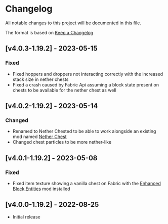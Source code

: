 # Changelog
All notable changes to this project will be documented in this file.

The format is based on [Keep a Changelog].

## [v4.0.3-1.19.2] - 2023-05-15
### Fixed
- Fixed hoppers and droppers not interacting correctly with the increased stack size in nether chests
- Fixed a crash caused by Fabric Api assuming a block state present on chests to be available for the nether chest as well

## [v4.0.2-1.19.2] - 2023-05-14
### Changed
- Renamed to Nether Chested to be able to work alongside an existing mod named [Nether Chest](https://www.curseforge.com/minecraft/mc-mods/nether-chest-fabric)
- Changed chest particles to be more nether-like

## [v4.0.1-1.19.2] - 2023-05-08
### Fixed
- Fixed item texture showing a vanilla chest on Fabric with the [Enhanced Block Entities](https://www.curseforge.com/minecraft/mc-mods/enhanced-block-entities) mod installed

## [v4.0.0-1.19.2] - 2022-08-25
- Initial release

[Keep a Changelog]: https://keepachangelog.com/en/1.0.0/
